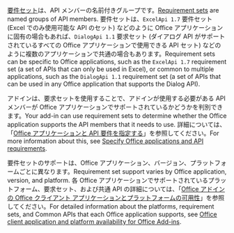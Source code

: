 <span data-ttu-id="bbe92-101">[要件セット](../develop/office-versions-and-requirement-sets.md)は、API メンバーの名前付きグループです。</span><span class="sxs-lookup"><span data-stu-id="bbe92-101">[Requirement sets](../develop/office-versions-and-requirement-sets.md) are named groups of API members.</span></span> <span data-ttu-id="bbe92-102">要件セットは、`ExcelApi 1.7` 要件セット (Excel でのみ使用可能な API のセット) などのように Office アプリケーションに固有の場合もあれば、`DialogApi 1.1` 要求セット (ダイアログ API がサポートされているすべての Office アプリケーションで使用できる API セット) などのように複数のアプリケーションで共通の場合もあります。</span><span class="sxs-lookup"><span data-stu-id="bbe92-102">Requirement sets can be specific to Office applications, such as the `ExcelApi 1.7` requirement set (a set of APIs that can only be used in Excel), or common to multiple applications, such as the `DialogApi 1.1` requirement set (a set of APIs that can be used in any Office application that supports the Dialog API).</span></span>

<span data-ttu-id="bbe92-103">アドインは、要求セットを使用することで、アドインが使用する必要がある API メンバーが Office アプリケーションでサポートされているかどうかを判別できます。</span><span class="sxs-lookup"><span data-stu-id="bbe92-103">Your add-in can use requirement sets to determine whether the Office application supports the API members that it needs to use.</span></span> <span data-ttu-id="bbe92-104">詳細については、「[Office アプリケーションと API 要件を指定する](../develop/specify-office-hosts-and-api-requirements.md)」を参照してください。</span><span class="sxs-lookup"><span data-stu-id="bbe92-104">For more information about this, see [Specify Office applications and API requirements](../develop/specify-office-hosts-and-api-requirements.md).</span></span>

<span data-ttu-id="bbe92-105">要件セットのサポートは、Office アプリケーション、バージョン、プラットフォームごとに異なります。</span><span class="sxs-lookup"><span data-stu-id="bbe92-105">Requirement set support varies by Office application, version, and platform.</span></span> <span data-ttu-id="bbe92-106">各 Office アプリケーションでサポートされているプラットフォーム、要求セット、および共通 API の詳細については、「[Office アドインの Office クライアント アプリケーションとプラットフォームの可用性](../overview/office-add-in-availability.md)」を参照してください。</span><span class="sxs-lookup"><span data-stu-id="bbe92-106">For detailed information about the platforms, requirement sets, and Common APIs that each Office application supports, see [Office client application and platform availability for Office Add-ins](../overview/office-add-in-availability.md).</span></span>
